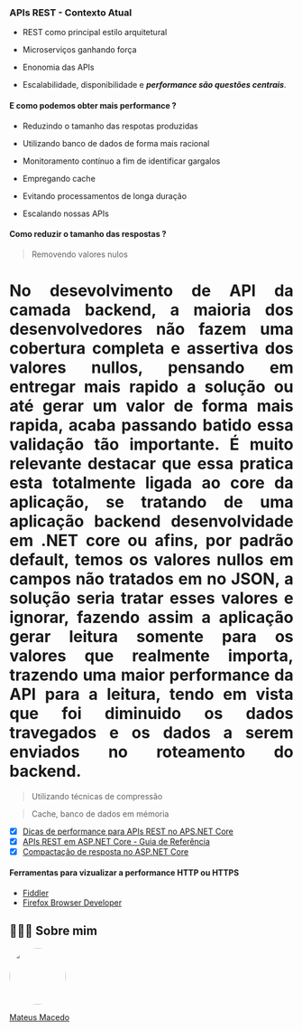 ### APIs REST - Contexto Atual

- REST como principal estilo arquitetural

- Microserviços ganhando força

- Enonomia das APIs

- Escalabilidade, disponibilidade e ***performance são questões centrais***.

#### E como podemos obter mais performance ?

- Reduzindo o tamanho das respotas produzidas

- Utilizando banco de dados de forma mais racional

- Monitoramento contínuo a fim de identificar gargalos

- Empregando cache

- Evitando processamentos de longa duração

- Escalando nossas APIs

#### Como reduzir o tamanho das respostas ?

> Removendo valores nulos

<h1 align="justify">
  No desevolvimento de API da camada backend, a maioria dos desenvolvedores não fazem uma cobertura completa e assertiva dos valores nullos, pensando em entregar mais rapido a solução ou até gerar um valor de forma mais rapida, acaba passando batido essa validação tão importante. É muito relevante destacar que essa pratica esta totalmente ligada ao core da aplicação, se tratando de uma aplicação backend desenvolvidade em .NET core ou afins, por padrão default, temos os valores nullos em campos não tratados em no JSON, a solução seria tratar esses valores e ignorar, fazendo assim a aplicação gerar leitura somente para os valores que realmente importa, trazendo uma maior performance da API para a leitura, tendo em vista que foi diminuido os dados travegados e os dados a serem enviados no roteamento do backend.
</h1>

> Utilizando técnicas de compressão



> Cache, banco de dados em mémoria

- [x] [Dicas de performance para APIs REST no APS.NET Core](https://renatogroffe.medium.com/dicas-de-performance-para-apis-rest-no-asp-net-core-f2f3c66042c8)
- [x] [APIs REST em ASP.NET Core - Guia de Referência](https://renatogroffe.medium.com/apis-rest-em-asp-net-core-guia-de-refer%C3%AAncia-3e542d02bfb6)
- [x] [Compactação de resposta no ASP.NET Core](https://docs.microsoft.com/pt-br/aspnet/core/performance/response-compression?view=aspnetcore-5.0) 

#### Ferramentas para vizualizar a performance HTTP ou HTTPS
- [Fiddler](https://www.telerik.com/fiddler)
- [Firefox Browser Developer](https://www.mozilla.org/firefox/developer/)

## 👨🏻‍🚀 Sobre mim
<a href="https://www.linkedin.com/in/mateus-macedo-937a32163/">
 <img style="border-radius:50%" width="100px; "src="https://avatars.githubusercontent.com/u/63172367?s=460&u=11fd26ea8a7f5663d7707d7ef254e4f8bfca1b05&v=4"/>
 <p>Mateus Macedo</p>
</a>
